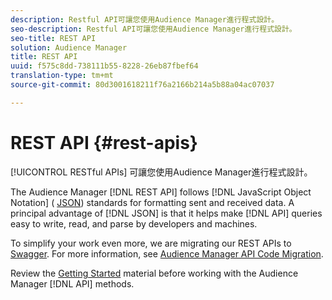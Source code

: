 ```yaml
---
description: Restful API可讓您使用Audience Manager進行程式設計。
seo-description: Restful API可讓您使用Audience Manager進行程式設計。
seo-title: REST API
solution: Audience Manager
title: REST API
uuid: f575c8dd-738111b55-8228-26eb87fbef64
translation-type: tm+mt
source-git-commit: 80d3001618211f76a2166b214a5b88a04ac07037

---
```



# REST API {#rest-apis}

[!UICONTROL RESTful APIs] 可讓您使用Audience Manager進行程式設計。

The Audience Manager [!DNL REST API] follows [!DNL JavaScript Object Notation] ( [JSON](https://www.json.org/)) standards for formatting sent and received data. A principal advantage of [!DNL JSON] is that it helps make [!DNL API] queries easy to write, read, and parse by developers and machines.

To simplify your work even more, we are migrating our REST APIs to [Swagger](https://swagger.io/solutions/api-documentation/). For more information, see [Audience Manager API Code Migration](/help/using/api/api-swagger-migration.md).

Review the [Getting Started](../../api/rest-api-main/aam-api-getting-started.md#getting-started-with-rest-apis) material before working with the Audience Manager [!DNL API] methods.